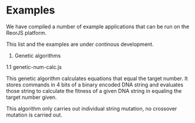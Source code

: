 Examples
=====

We have compiled a number of example applications that can be run on the ReorJS platform.

This list and the examples are under continous development.

1. Genetic algorithms

1.1 genetic-num-calc.js

This genetic algorithm calculates equations that equal the target number. It stores commands 
in 4 bits of a binary encoded DNA string and evaluates those string to calculate the fitness 
of a given DNA string in equaling the target number given.

This algorithm only carries out individual string mutation, no crossover mutation is carried 
out.


